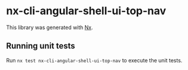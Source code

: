 # nx-cli-angular-shell-ui-top-nav

This library was generated with [Nx](https://nx.dev).

## Running unit tests

Run `nx test nx-cli-angular-shell-ui-top-nav` to execute the unit tests.

